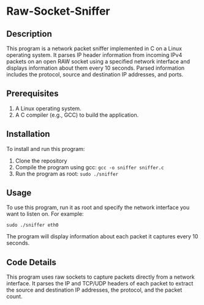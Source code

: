 # Raw-Socket-Sniffer

## Description

This program is a network packet sniffer implemented in C on a Linux operating system. It parses IP header information from incoming IPv4 packets on an open RAW socket using a specified network interface and displays information about them every 10 seconds. Parsed information includes the protocol, source and destination IP addresses, and ports.

## Prerequisites
1. A Linux operating system.
2. A C compiler (e.g., GCC) to build the application.

## Installation

To install and run this program:

1. Clone the repository
2. Compile the program using gcc: `gcc -o sniffer sniffer.c`
3. Run the program as root: `sudo ./sniffer`

## Usage

To use this program, run it as root and specify the network interface you want to listen on. For example:

`sudo ./sniffer eth0`

The program will display information about each packet it captures every 10 seconds.

## Code Details

This program uses raw sockets to capture packets directly from a network interface. It parses the IP and TCP/UDP headers of each packet to extract the source and destination IP addresses, the protocol, and the packet count.
